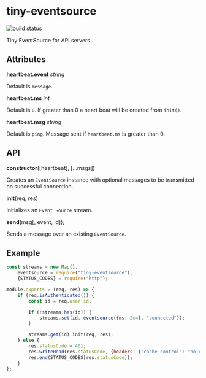 # tiny-eventsource

[![build status](https://secure.travis-ci.org/avoidwork/tiny-eventsource.svg)](https://travis-ci.org/avoidwork/tiny-eventsource)

Tiny EventSource for API servers.

## Attributes

__heartbeat.event__ *string*

Default is `message`.

__heartbeat.ms__ *int*

Default is `0`. If greater than 0 a heart beat will be created from `init()`.

__heartbeat.msg__ *string*

Default is `ping`. Message sent if `heartbeat.ms` is greater than 0.

## API

__constructor__([heartbeat], [...msgs])

Creates an `EventSource` instance with optional messages to be transmitted on successful connection.

__init__(req, res)

Initializes an `Event Source` stream.

__send__(msg[, event, id]);

Sends a message over an existing `EventSource`.

## Example

```javascript
const streams = new Map(),
    eventsource = require("tiny-eventsource"),
    {STATUS_CODES} = require("http");

module.exports = (req, res) => {
	if (req.isAuthenticated()) {
		const id = req.user.id;

		if (!streams.has(id)) {
			streams.set(id, eventsource({ms: 2e4}, "connected"));
		}

		streams.get(id).init(req, res);
	} else {
		res.statusCode = 401;
		res.writeHead(res.statusCode, {headers: {"cache-control": "no-cache, must re-validate"}})
		res.end(STATUS_CODES[res.statusCode]);
	}
};
```

